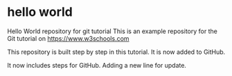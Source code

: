 # hello world
Hello World repository for git tutorial
This is an example repository for the Git tutorial on https://www.w3schools.com

This repository is built step by step in this tutorial.
It is now added to GitHub.

It now includes steps for GitHub.
Adding a new line for update.
